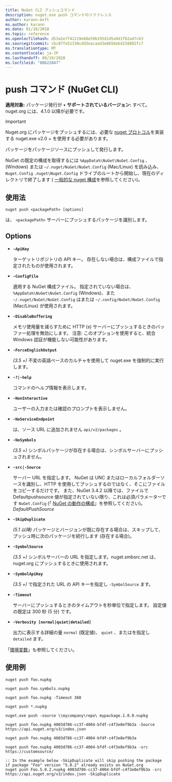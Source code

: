 ```yaml
---
title: NuGet CLI プッシュコマンド
description: nuget.exe push コマンドのリファレンス
author: karann-msft
ms.author: karann
ms.date: 01/18/2018
ms.topic: reference
ms.openlocfilehash: d53a2e7f41219e68e59b195d1d5a9d1f62ad7c63
ms.sourcegitcommit: cbc87fe51330cdd3eacaad3e8656eb4258882fc7
ms.translationtype: MT
ms.contentlocale: ja-JP
ms.lasthandoff: 08/19/2020
ms.locfileid: "88622847"
---
```

# <a name="push-command-nuget-cli"></a>push コマンド (NuGet CLI)

**適用対象:** パッケージ発行が &bullet; **サポートされているバージョン:** すべて。 nuget.org には、4.1.0 以降が必要です。

> [!Important]
> Nuget.org にパッケージをプッシュするには、必要な [nuget プロトコル](../../api/nuget-protocols.md)を実装する nuget.exe v2.0 + を使用する必要があります。

パッケージをパッケージソースにプッシュして発行します。

NuGet の既定の構成を取得するには `%AppData%\NuGet\NuGet.Config` 、(Windows) または `~/.nuget/NuGet/NuGet.Config` (Mac/Linux) を読み込み、 `Nuget.Config` `.nuget\Nuget.Config` ドライブのルートから開始し、現在のディレクトリで終了します ( [一般的な nuget 構成](../../consume-packages/configuring-nuget-behavior.md)を参照してください)。

## <a name="usage"></a>使用法

```cli
nuget push <packagePath> [options]
```

は、 `<packagePath>` サーバーにプッシュするパッケージを識別します。

## <a name="options"></a>Options

- **`-ApiKey`**

  ターゲットリポジトリの API キー。 存在しない場合は、構成ファイルで指定されたものが使用されます。

- **`-ConfigFile`**

  適用する NuGet 構成ファイル。 指定されていない場合は、 `%AppData%\NuGet\NuGet.Config` (Windows)、また `~/.nuget/NuGet/NuGet.Config` はまたは `~/.config/NuGet/NuGet.Config` (Mac/Linux) が使用されます。

- **`-DisableBuffering`**

  メモリ使用量を減らすために HTTP (s) サーバーにプッシュするときのバッファー処理を無効にします。 注意: このオプションを使用すると、統合 Windows 認証が機能しない可能性があります。

- **`-ForceEnglishOutput`**

  *(3.5 +)* 不変の英語ベースのカルチャを使用して nuget.exe を強制的に実行します。

- **`-?|-help`**

  コマンドのヘルプ情報を表示します。

- **`-NonInteractive`**

  ユーザーの入力または確認のプロンプトを表示しません。

- **`-NoServiceEndpoint`**

  は、ソース URL に追加されません `api/v2/packages` 。

- **`-NoSymbols`**

  *(3.5 +)* シンボルパッケージが存在する場合は、シンボルサーバーにプッシュされません。

- **`-src|-Source`**

  サーバー URL を指定します。 NuGet は UNC またはローカルフォルダーソースを識別し、HTTP を使用してプッシュするのではなく、そこにファイルをコピーするだけです。  また、NuGet 3.4.2 以降では、ファイルで Defaultpushsource 値が指定されていない限り、これは必須パラメーターです `NuGet.Config` (「 [NuGet の動作の構成](../../consume-packages/configuring-nuget-behavior.md)」を参照してください)。 *DefaultPushSource*

- **`-SkipDuplicate`**

  *(5.1 以降)* パッケージとバージョンが既に存在する場合は、スキップして、プッシュ時に次のパッケージを続行します (存在する場合)。

- **`-SymbolSource`**

  *(3.5 +)* シンボルサーバーの URL を指定します。nuget.smbsrc.net は、nuget.org にプッシュするときに使用されます。

- **`-SymbolApiKey`**

  *(3.5 +)* で指定された URL の API キーを指定し `-SymbolSource` ます。

- **`-Timeout`**

  サーバーにプッシュするときのタイムアウトを秒単位で指定します。 設定値の既定は 300 秒 (5 分) です。

- **`-Verbosity [normal|quiet|detailed]`**

  出力に表示する詳細の量 `normal` (既定値)、 `quiet` 、またはを指定し `detailed` ます。


「[環境変数](cli-ref-environment-variables.md)」も参照してください。

## <a name="examples"></a>使用例

```cli
nuget push foo.nupkg

nuget push foo.symbols.nupkg

nuget push foo.nupkg -Timeout 360

nuget push *.nupkg

nuget.exe push -source \\mycompany\repo\ mypackage.1.0.0.nupkg

nuget push foo.nupkg 4003d786-cc37-4004-bfdf-c4f3e8ef9b3a -Source https://api.nuget.org/v3/index.json

nuget push foo.nupkg 4003d786-cc37-4004-bfdf-c4f3e8ef9b3a

nuget push foo.nupkg 4003d786-cc37-4004-bfdf-c4f3e8ef9b3a -src https://customsource/

:: In the example below -SkipDuplicate will skip pushing the package if package "Foo" version "5.0.2" already exists on NuGet.org
nuget push Foo.5.0.2.nupkg 4003d786-cc37-4004-bfdf-c4f3e8ef9b3a -src https://api.nuget.org/v3/index.json -SkipDuplicate
```
